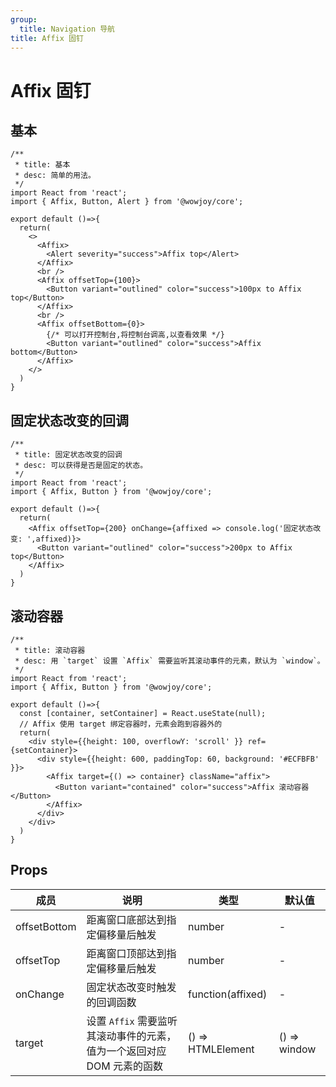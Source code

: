 ```yaml
---
group:
  title: Navigation 导航
title: Affix 固钉
---
```


# Affix 固钉

## 基本

```tsx
/**
 * title: 基本
 * desc: 简单的用法。
 */
import React from 'react';
import { Affix, Button, Alert } from '@wowjoy/core';

export default ()=>{
  return(
    <> 
      <Affix>
        <Alert severity="success">Affix top</Alert>
      </Affix>
      <br />
      <Affix offsetTop={100}>
        <Button variant="outlined" color="success">100px to Affix top</Button>
      </Affix>
      <br />
      <Affix offsetBottom={0}>
        {/* 可以打开控制台,将控制台调高,以查看效果 */}
        <Button variant="outlined" color="success">Affix bottom</Button>
      </Affix>
    </>
  )
}
```

## 固定状态改变的回调

```tsx
/**
 * title: 固定状态改变的回调
 * desc: 可以获得是否是固定的状态。
 */
import React from 'react';
import { Affix, Button } from '@wowjoy/core';

export default ()=>{
  return(
    <Affix offsetTop={200} onChange={affixed => console.log('固定状态改变: ',affixed)}>
      <Button variant="outlined" color="success">200px to Affix top</Button>
    </Affix>
  )
}
```

## 滚动容器

```tsx
/**
 * title: 滚动容器
 * desc: 用 `target` 设置 `Affix` 需要监听其滚动事件的元素，默认为 `window`。
 */
import React from 'react';
import { Affix, Button } from '@wowjoy/core';

export default ()=>{
  const [container, setContainer] = React.useState(null);
  // Affix 使用 target 绑定容器时，元素会跑到容器外的
  return(
    <div style={{height: 100, overflowY: 'scroll' }} ref={setContainer}>
      <div style={{height: 600, paddingTop: 60, background: '#ECFBFB' }}>
        <Affix target={() => container} className="affix">
          <Button variant="contained" color="success">Affix 滚动容器</Button>
        </Affix>
      </div>
    </div>
  )
}
```

<!-- ```tsx
/**
 * title: 滚动容器(元素会跑到容器外)
 * desc: 用 `target` 设置 `Affix` 需要监听其滚动事件的元素，默认为 `window`。希望任意滚动，可以在窗体添加滚动监听元素，避免会跑到容器外。
 */
import React from 'react';
import { Affix, Button } from '@wowjoy/core';

export default ()=>{
  const [container, setContainer] = React.useState(null);
  const affixRef = React.useRef(null);
  React.useEffect(() => {
    window.addEventListener(
      "scroll",
      (e) => {
        affixRef.current.updatePosition(e);
      },
      true
    );
  },[]);
  return(
    <div style={{height: 100, overflowY: 'scroll' }} ref={setContainer}>
      <div style={{height: 600, paddingTop: 60, background: '#ECFBFB' }}>
        <Affix target={() => container} className="affix" ref={affixRef}>
          <Button variant="contained" color="success">Affix 滚动容器</Button>
        </Affix>
      </div>
    </div>
  )
}
``` -->

## Props

| 成员 | 说明 | 类型 | 默认值 |
| --- | --- | --- | --- |
| offsetBottom | 距离窗口底部达到指定偏移量后触发 | number | - |
| offsetTop | 距离窗口顶部达到指定偏移量后触发 | number | - |
| onChange | 固定状态改变时触发的回调函数 | function(affixed) | - |
| target | 设置 `Affix` 需要监听其滚动事件的元素，值为一个返回对应 DOM 元素的函数 | () => HTMLElement | () => window |

